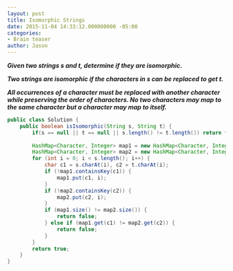 ```yaml
---
layout: post
title: Isomorphic Strings
date: 2015-11-04 14:33:12.000000000 -05:00
categories:
- Brain teaser
author: Jason
---
```

<p><strong><em>Given two strings s and t, determine if they are isomorphic.</p>

Two strings are isomorphic if the characters in s can be replaced to get t.</p>
All occurrences of a character must be replaced with another character while preserving the order of characters. No two characters may map to the same character but a character may map to itself.</em></strong></p>
``` java
public class Solution {
    public boolean isIsomorphic(String s, String t) {
        if(s == null || t == null || s.length() != t.length()) return false;
        
        HashMap<Character, Integer> map1 = new HashMap<Character, Integer>();
        HashMap<Character, Integer> map2 = new HashMap<Character, Integer>();
        for (int i = 0; i < s.length(); i++) {
            char c1 = s.charAt(i), c2 = t.charAt(i);
            if (!map1.containsKey(c1)) {
                map1.put(c1, i);
            }
            if (!map2.containsKey(c2)) {
                map2.put(c2, i);
            }
            if (map1.size() != map2.size()) {
                return false;
            } else if (map1.get(c1) != map2.get(c2)) {
                return false;
            }
        }
        return true;
    }
}
```
